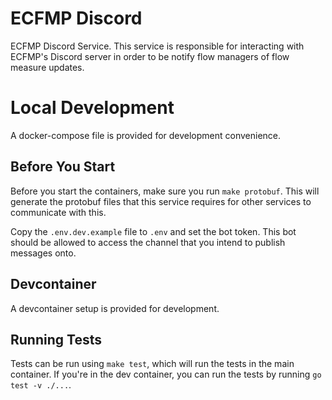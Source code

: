 # ECFMP Discord

ECFMP Discord Service. This service is responsible for interacting with ECFMP's Discord server in order to be notify flow managers of flow measure updates.

# Local Development

A docker-compose file is provided for development convenience.

## Before You Start

Before you start the containers, make sure you run `make protobuf`. This will generate the protobuf files that this
service requires for other services to communicate with this.

Copy the `.env.dev.example` file to `.env` and set the bot token. This bot should be allowed to access the channel that you intend to publish
messages onto.

## Devcontainer

A devcontainer setup is provided for development.

## Running Tests

Tests can be run using `make test`, which will run the tests in the main container. If you're in the dev container, you can run the tests
by running `go test -v ./...`.
